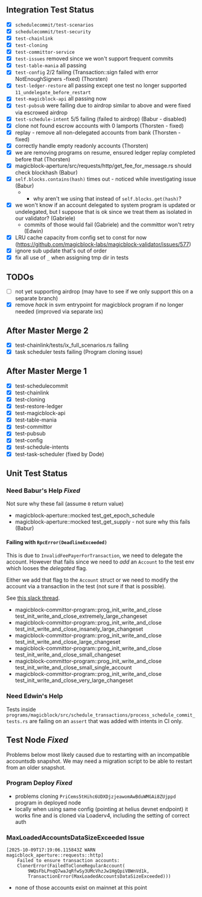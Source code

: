 ## Integration Test Status

- [x] `schedulecommit/test-scenarios`
- [x] `schedulecommit/test-security`
- [x] `test-chainlink`
- [x] `test-cloning`
- [x] `test-committor-service`
- [x] `test-issues` removed since we won't support frequent commits
- [x] `test-table-mania` all passing
- [x] `test-config` 2/2 failing (Transaction::sign failed with error NotEnoughSigners -fixed) (Thorsten)
- [x] `test-ledger-restore`  all passing except one test no longer supported
`11_undelegate_before_restart`
- [x] `test-magicblock-api` all passing now
- [x] `test-pubsub` were failing due to airdrop similar to above and were fixed via escrowed airdrop
- [x] `test-schedule-intent` 5/5 failing (failed to airdrop) (Babur - disabled)
- [x] clone not found escrow accounts with 0 lamports (Thorsten - fixed)
- [x] replay - remove all non-delegated accounts from bank (Thorsten - fixed)
- [x] correctly handle empty readonly accounts (Thorsten)
- [x] we are removing programs on resume, ensured ledger replay completed before that (Thorsten)
- [x] magicblock-aperture/src/requests/http/get_fee_for_message.rs should check blockhash (Babur)
- [x] `self.blocks.contains(hash)` times out - noticed while investigating issue (Babur)
    - + why aren't we using that instead of `self.blocks.get(hash)`?
- [x] we won't know if an account delegated to system program is updated or undelegated, but I
  suppose that is ok since we treat them as isolated in our validator? (Gabriele)
  - commits of those would fail (Gabriele) and the committor won't retry (Edwin)
- [x] LRU cache capacity from config set to const for now (https://github.com/magicblock-labs/magicblock-validator/issues/577)
- [x] ignore sub update that's out of order
- [x] fix all use of `_` when assigning tmp dir in tests

## TODOs

- [ ] not yet supporting airdrop (may have to see if we only support this on a separate branch)
- [x] remove _hack_ in svm entrypoint for magicblock program if no longer needed (improved via
  separate ixs)

## After Master Merge 2

- [x] test-chainlink/tests/ix_full_scenarios.rs failing
- [x] task scheduler tests failing (Program cloning issue)

## After Master Merge 1

- [x] test-schedulecommit
- [x] test-chainlink
- [x] test-cloning
- [x] test-restore-ledger
- [x] test-magicblock-api
- [x] test-table-mania
- [x] test-committor
- [x] test-pubsub
- [x] test-config
- [x] test-schedule-intents
- [x] test-task-scheduler (fixed by Dode)

## Unit Test Status

### Need Babur's Help _Fixed_

Not sure why these fail (assume `0` return value)

- magicblock-aperture::mocked test_get_epoch_schedule
- magicblock-aperture::mocked test_get_supply - not sure why this fails (Babur)

#### Failing with `RpcError(DeadlineExceeded)`

This is due to `InvalidFeePayerForTransaction`, we need to delegate the account.
However that fails since we need to _add_ an `Account` to the test env which looses the
_delegated_ flag.

Either we add that flag to the `Account` struct or we need to modify the account via a
transaction in the test (not sure if that is possible).

See [this slack thread](https://magicblock-labs.slack.com/archives/C07QF4P5HJ8/p1760608866099959).

- magicblock-committor-program::prog_init_write_and_close test_init_write_and_close_extremely_large_changeset
- magicblock-committor-program::prog_init_write_and_close test_init_write_and_close_insanely_large_changeset
- magicblock-committor-program::prog_init_write_and_close test_init_write_and_close_large_changeset
- magicblock-committor-program::prog_init_write_and_close test_init_write_and_close_small_changeset
- magicblock-committor-program::prog_init_write_and_close test_init_write_and_close_small_single_account
- magicblock-committor-program::prog_init_write_and_close test_init_write_and_close_very_large_changeset

### Need Edwin's Help

Tests inside `programs/magicblock/src/schedule_transactions/process_schedule_commit_tests.rs`
are failing on an `assert` that was added with intents in CI only.

## Test Node _Fixed_

Problems below most likely caused due to restarting with an incompatible accountsdb snapshot.
We may need a migration script to be able to restart from an older snapshot.

### Program Deploy _Fixed_

- problems cloning `PriCems5tHihc6UDXDjzjeawomAwBduWMGAi8ZUjppd` program in deployed node
- locally when using same config (pointing at helius devnet endpoint) it works fine and is
cloned via Loaderv4, including the setting of correct auth

### MaxLoadedAccountsDataSizeExceeded Issue

```
[2025-10-09T17:19:06.115843Z WARN  magicblock_aperture::requests::http]
    Failed to ensure transaction accounts:
    ClonerError(FailedToCloneRegularAccount(
        9WQsFbLPnqQ7waJqRfwSy3UMcVhzJw1HgQpiVBWnVd1k,
        TransactionError(MaxLoadedAccountsDataSizeExceeded)))
```

- none of those accounts exist on mainnet at this point
